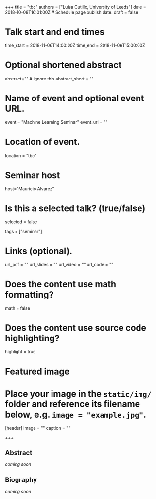 +++
title = "tbc"
authors = ["Luisa Cutillo, University of Leeds"]
date = 2018-10-08T16:01:00Z  # Schedule page publish date.
draft = false

# Talk start and end times
time_start = 2018-11-06T14:00:00Z
time_end = 2018-11-06T15:00:00Z

# Optional shortened abstract
abstract="" # ignore this
abstract_short = ""

# Name of event and optional event URL.
event = "Machine Learning Seminar"
event_url = ""

# Location of event.
location = "tbc"

# Seminar host
host="Mauricio Alvarez"

# Is this a selected talk? (true/false)
selected = false

tags = ["seminar"]

# Links (optional).
url_pdf = ""
url_slides = ""
url_video = ""
url_code = ""

# Does the content use math formatting?
math = false

# Does the content use source code highlighting?
highlight = true

# Featured image
# Place your image in the `static/img/` folder and reference its filename below, e.g. `image = "example.jpg"`.
[header]
image = ""
caption = ""

+++

## Abstract

_coming soon_

## Biography

_coming soon_
